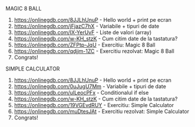 MAGIC 8 BALL
1. https://onlinegdb.com/8JJLhUnuP - Hello world + print pe ecran
2. https://onlinegdb.com/jFjazC7hX - Variabile + tipuri de date
3. https://onlinegdb.com/IX-YerUvF - Liste de valori (array)
4. https://onlinegdb.com/w-KH_stzK - Cum citim date de la tastatura?
5. https://onlinegdb.com/ZFPtp-JqU - Exercitiu: Magic 8 Ball
6. https://onlinegdb.com/qdjjm-1ZC - Exercitiu rezolvat: Magic 8 Ball
7. Congrats!

SIMPLE CALCULATOR

1. https://onlinegdb.com/8JJLhUnuP - Hello world + print pe ecran
2. https://onlinegdb.com/0uJugU7Mm - Variabile + tipuri de date
3. https://onlinegdb.com/uILeocPFx - Conditionalul if else
4. https://onlinegdb.com/w-KH_stzK - Cum citim date de la tastatura?
5. https://onlinegdb.com/19VGEvdRUY - Exercitiu: Simple Calculator
6. https://onlinegdb.com/muDtesJAt - Exercitiu rezolvat: Simple Calculator
7. Congrats! 
